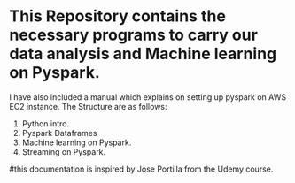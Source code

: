 # This Repository contains the necessary programs to carry our data analysis and Machine learning on Pyspark.
I have also included a manual which explains on setting up pyspark on AWS EC2 instance.
The Structure are as follows:
1. Python intro.
2. Pyspark Dataframes 
3. Machine learning on Pyspark.
4. Streaming on Pyspark.

#this documentation is inspired by Jose Portilla from the Udemy course.
